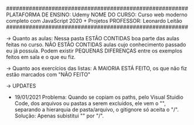 ########################################################
PLATAFORMA DE ENSINO: Udemy
NOME DO CURSO: Curso web moderno completo com JavaScript 2020 + Projetos
PROFESSOR: Leonardo Leitão
########################################################

-> Quanto as aulas:
Nessa pasta ESTÃO CONTIDAS boa parte das aulas feitas no curso.
NÃO ESTÃO CONTIDAS aulas cujo conhecimento passado eu já possuía.
Podem existir PEQUENAS DIFERENÇAS entre os exemplos feitos em sala e o que eu fiz.

-> Quanto aos exercícios das listas:
A MAIORIA ESTÁ FEITO, os que não fiz estão marcados com "NÃO FEITO"

-> UPDATES

- 19/01/2021
Problema: Quando se copiam os paths, pelo Visual Stuidio Code, dos 
arquivos ou pastas a serem excluidos, ele vem o "\", separando a 
hierarquia de pasta/arquivo, o gitignore só aceita o "/".
Solução: Apenas subistitui "\" por "/".